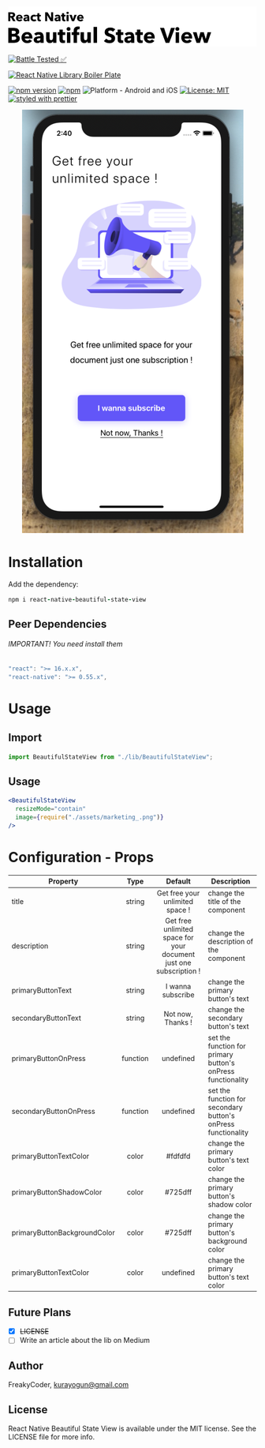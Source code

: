 <img alt="React Native Beautiful State View" src="assets/logo.png" width="1050"/>

[![Battle Tested ✅](https://img.shields.io/badge/-Battle--Tested%20%E2%9C%85-03666e?style=for-the-badge)](https://github.com/WrathChaos/react-native-beautiful-state-view)

[![React Native Library Boiler Plate](https://img.shields.io/badge/-React%20Native%20Library%20Boilerplate-lightgrey?style=for-the-badge)](https://github.com/WrathChaos/react-native-beautiful-state-view)

[![npm version](https://img.shields.io/npm/v/react-native-beautiful-state-view.svg?style=for-the-badge)](https://www.npmjs.com/package/react-native-beautiful-state-view)
[![npm](https://img.shields.io/npm/dt/react-native-beautiful-state-view.svg?style=for-the-badge)](https://www.npmjs.com/package/react-native-beautiful-state-view)
![Platform - Android and iOS](https://img.shields.io/badge/platform-Android%20%7C%20iOS-blue.svg?style=for-the-badge)
[![License: MIT](https://img.shields.io/badge/License-MIT-green.svg?style=for-the-badge)](https://opensource.org/licenses/MIT)
[![styled with prettier](https://img.shields.io/badge/styled_with-prettier-ff69b4.svg?style=for-the-badge)](https://github.com/prettier/prettier)

<p align="center">
  <img alt="React Native Beautiful State View"
        src="assets/Screenshots/example.png" />
</p>

# Installation

Add the dependency:

```ruby
npm i react-native-beautiful-state-view
```

## Peer Dependencies

###### IMPORTANT! You need install them

```js
"react": ">= 16.x.x",
"react-native": ">= 0.55.x",
```

# Usage

## Import

```js
import BeautifulStateView from "./lib/BeautifulStateView";
```

## Usage

```jsx
<BeautifulStateView
  resizeMode="contain"
  image={require("./assets/marketing_.png")}
/>
```

# Configuration - Props

| Property                     |   Type   |                              Default                               | Description                                                   |
| ---------------------------- | :------: | :----------------------------------------------------------------: | ------------------------------------------------------------- |
| title                        |  string  |                  Get free your unlimited space !                   | change the title of the component                             |
| description                  |  string  | Get free unlimited space for your document just one subscription ! | change the description of the component                       |
| primaryButtonText            |  string  |                         I wanna subscribe                          | change the primary button's text                              |
| secondaryButtonText          |  string  |                         Not now, Thanks !                          | change the secondary button's text                            |
| primaryButtonOnPress         | function |                             undefined                              | set the function for primary button's onPress functionality   |
| secondaryButtonOnPress       | function |                             undefined                              | set the function for secondary button's onPress functionality |
| primaryButtonTextColor       |  color   |                              #fdfdfd                               | change the primary button's text color                        |
| primaryButtonShadowColor     |  color   |                              #725dff                               | change the primary button's shadow color                      |
| primaryButtonBackgroundColor |  color   |                              #725dff                               | change the primary button's background color                  |
| primaryButtonTextColor       |  color   |                             undefined                              | change the primary button's text color                        |

## Future Plans

- [x] ~~LICENSE~~
- [ ] Write an article about the lib on Medium

## Author

FreakyCoder, kurayogun@gmail.com

## License

React Native Beautiful State View is available under the MIT license. See the LICENSE file for more info.
